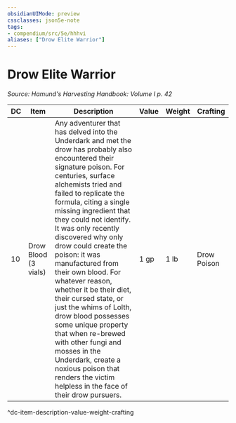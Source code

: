 ```yaml
---
obsidianUIMode: preview
cssclasses: json5e-note
tags:
- compendium/src/5e/hhhvi
aliases: ["Drow Elite Warrior"]
---
```

# Drow Elite Warrior
*Source: Hamund's Harvesting Handbook: Volume I p. 42* 

| DC | Item | Description | Value | Weight | Crafting |
|----|------|-------------|-------|--------|----------|
| 10 | Drow Blood (3 vials) | Any adventurer that has delved into the Underdark and met the drow has probably also encountered their signature poison. For centuries, surface alchemists tried and failed to replicate the formula, citing a single missing ingredient that they could not identify. It was only recently discovered why only drow could create the poison: it was manufactured from their own blood. For whatever reason, whether it be their diet, their cursed state, or just the whims of Lolth, drow blood possesses some unique property that when re-brewed with other fungi and mosses in the Underdark, create a noxious poison that renders the victim helpless in the face of their drow pursuers. | 1 gp | 1 lb | Drow Poison |
^dc-item-description-value-weight-crafting